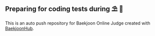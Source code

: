 ## Preparing for coding tests during ⛱️ 🌊 <br>
This is an auto push repository for Baekjoon Online Judge created with [BaekjoonHub](https://github.com/BaekjoonHub/BaekjoonHub). <br>
